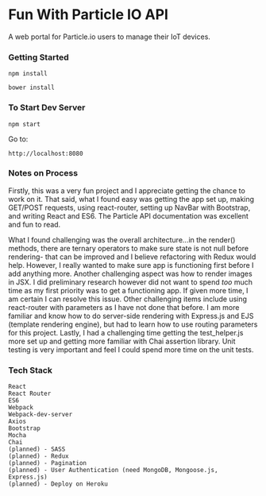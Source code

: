 # Fun With Particle IO API

A web portal for Particle.io users to manage their IoT devices.

### Getting Started

    npm install

    bower install

### To Start Dev Server

    npm start

Go to:

    http://localhost:8080

### Notes on Process

Firstly, this was a very fun project and I appreciate getting the chance to work on it. That said, what I found easy was
getting the app set up, making GET/POST requests, using react-router, setting up NavBar with Bootstrap, and writing React and ES6. The Particle API documentation was excellent and fun to read.

What I found challenging was the overall architecture...in the render() methods, there are ternary operators to make sure state is not null before rendering- that can be improved and I believe refactoring with Redux would help. However, I really wanted to make sure app is functioning first before I add anything more. Another challenging aspect was how to render images in JSX. I did preliminary research however did not want to spend _too_ much time as my first priority was to get a functioning app. If given more time, I am certain I can resolve this issue. Other challenging items include using react-router with parameters
as I have not done that before. I am more familiar and know how to do server-side rendering with Express.js and EJS (template
rendering engine), but had to learn how to use routing parameters for this project. Lastly, I had a challenging time getting
the test_helper.js more set up and getting more familiar with Chai assertion library. Unit testing is very important and feel
I could spend more time on the unit tests.

### Tech Stack

    React
    React Router
    ES6
    Webpack
    Webpack-dev-server
    Axios
    Bootstrap
    Mocha
    Chai
    (planned) - SASS
    (planned) - Redux
    (planned) - Pagination
    (planned) - User Authentication (need MongoDB, Mongoose.js, Express.js)
    (planned) - Deploy on Heroku
